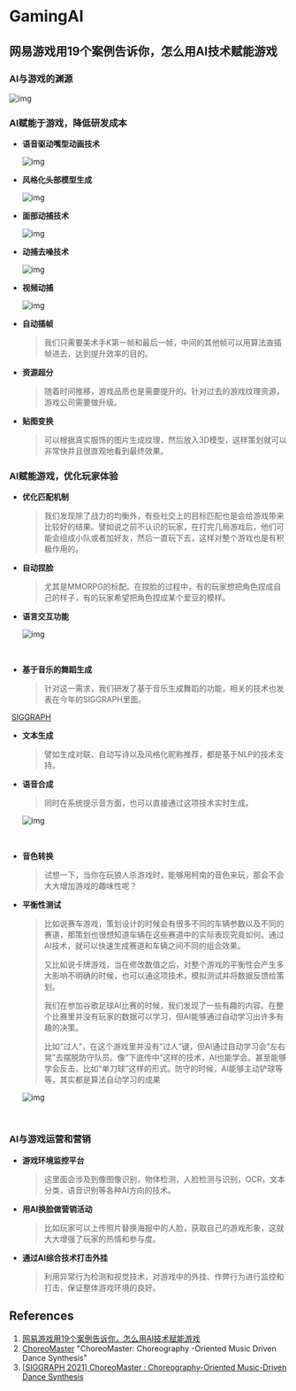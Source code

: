 # GamingAI


## 网易游戏用19个案例告诉你，怎么用AI技术赋能游戏

### **AI与游戏的渊源**

![img](https://academy.fp.ps.netease.com/file/60b052858b74276d1ac1c2bdQlHRrQ9i03?fop=imageView/2/w/800)

### **AI赋能于游戏，降低研发成本**

- **语音驱动嘴型动画技术**

  ![img](https://academy.fp.ps.netease.com/file/60b053972786fd0d00cccd63rW7hULgO03?fop=imageView/2/w/800)



- **风格化头部模型生成**

  ![img](https://academy.fp.ps.netease.com/file/60b054eb8b74276e8cdda44dz7cIBKG703?fop=imageView/2/w/800)



- **面部动捕技术**

  ![img](https://academy.fp.ps.netease.com/file/60b0a5a1a7f25237e2ede6e3dADPwD3703?fop=imageView/2/w/800)



- **动捕去噪技术**

  ![img](https://academy.fp.ps.netease.com/file/60b056ec2786fd0d00ccda40THMg0Rmi03?fop=imageView/2/w/800)



- **视频动捕**

  ![img](https://academy.fp.ps.netease.com/file/60b057366f04943497338b70UUv8l7v503?fop=imageView/2/w/800)



- **自动插帧**

  > 我们只需要美术手K第一帧和最后一帧，中间的其他帧可以用算法直插帧进去，达到提升效率的目的。

- **资源超分**

  > 随着时间推移，游戏品质也是需要提升的。针对过去的游戏纹理资源，游戏公司需要做升级。

- **贴图变换**

  > 可以根据真实服饰的图片生成纹理，然后放入3D模型，这样策划就可以非常快并且很直观地看到最终效果。

### **AI赋能游戏，优化玩家体验**

- **优化匹配机制**

  > 我们发现除了战力的均衡外，有些社交上的目标匹配也是会给游戏带来比较好的结果。譬如说之前不认识的玩家，在打完几局游戏后，他们可能会组成小队或者加好友，然后一直玩下去，这样对整个游戏也是有积极作用的。

- **自动捏脸**

  > 尤其是MMORPG的标配。在捏脸的过程中，有的玩家想把角色捏成自己的样子，有的玩家希望把角色捏成某个爱豆的模样。

- **语言交互功能**

  ![img](https://academy.fp.ps.netease.com/file/60b059958b742752ec4d4ea9QDINUO0X03?fop=imageView/2/w/800)

​	

- **基于音乐的舞蹈生成**

  > 针对这一需求，我们研发了基于音乐生成舞蹈的功能，相关的技术也发表在今年的SIGGRAPH里面。

​		[SIGGRAPH](https://www.siggraph.org/)

- **文本生成**

  > 譬如生成对联、自动写诗以及风格化昵称推荐，都是基于NLP的技术支持。

- **语音合成**

  > 同时在系统提示音方面，也可以直接通过这项技术实时生成。

  ![img](https://academy.fp.ps.netease.com/file/60b05aa18b742774eda04a40zFbzi98B03?fop=imageView/2/w/800)

​			

- **音色转换**

  > 试想一下，当你在玩狼人杀游戏时，能够用柯南的音色来玩，那会不会大大增加游戏的趣味性呢？

- **平衡性测试**

  > 比如说赛车游戏，策划设计的时候会有很多不同的车辆参数以及不同的赛道，那策划也很想知道车辆在这些赛道中的实际表现究竟如何。通过AI技术，就可以快速生成赛道和车辆之间不同的组合效果。
  >
  > 又比如说卡牌游戏，当在修改数值之后，对整个游戏的平衡性会产生多大影响不明确的时候，也可以通这项技术，模拟测试并将数据反馈给策划。
  >
  > 我们在参加谷歌足球AI比赛的时候，我们发现了一些有趣的内容。在整个比赛里并没有玩家的数据可以学习，但AI能够通过自动学习出许多有趣的决策。
  >
  > 比如“过人”，在这个游戏里并没有“过人”键，但AI通过自动学习会“左右晃”去摆脱防守队员。像“下底传中”这样的技术，AI也能学会。甚至能够学会反击，比如“单刀球”这样的形式。防守的时候，AI能够主动铲球等等，其实都是算法自动学习的成果

  ![img](https://academy.fp.ps.netease.com/file/60b0a65a6f0494155b7560f35uNqbTqP03?fop=imageView/2/w/800)

​	 	

### **AI与游戏运营和营销**

- **游戏环境监控平台**

  > 这里面会涉及到像图像识别，物体检测，人脸检测与识别，OCR，文本分类，语音识别等各种AI方向的技术。

- **用AI换脸做营销活动**

  > 比如玩家可以上传照片替换海报中的人脸，获取自己的游戏形象，这就大大增强了玩家的热情和参与度。

- **通过AI综合技术打击外挂**

  > 利用异常行为检测和视觉技术，对游戏中的外挂、作弊行为进行监控和打击，保证整体游戏环境的良好。

  

## References

1. [网易游戏用19个案例告诉你，怎么用AI技术赋能游戏](https://game.academy.163.com/course/careerArticle?course=610&isMaster=0)
2. [ChoreoMaster](https://github.com/NetEase-GameAI/ChoreoMaster) "ChoreoMaster: Choreography -Oriented Music Driven Dance Synthesis"
3. [[SIGGRAPH 2021] ChoreoMaster : Choreography-Oriented Music-Driven Dance Synthesis](https://www.youtube.com/watch?v=V8MlYa_yhF0)